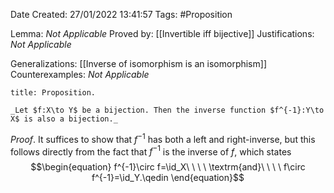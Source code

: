 <div class="topSpace"></div>

Date Created: 27/01/2022 13:41:57
Tags: #Proposition

Lemma: _Not Applicable_
Proved by: [[Invertible iff bijective]]
Justifications: _Not Applicable_

Generalizations: [[Inverse of isomorphism is an isomorphism]]
Counterexamples: _Not Applicable_

``` ad-Proposition
title: Proposition.

_Let $f:X\to Y$ be a bijection. Then the inverse function $f^{-1}:Y\to X$ is also a bijection._

```

_Proof_. It suffices to show that $f^{-1}$ has both a left and right-inverse, but this follows directly from the fact that $f^{-1}$ is the inverse of $f$, which states
$$\begin{equation}
    f^{-1}\circ f=\id_X\ \ \ \ \textrm{and}\ \ \ \ f\circ f^{-1}=\id_Y.\qedin
\end{equation}$$

